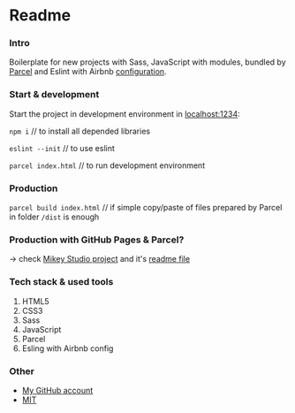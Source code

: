 
# Readme

### Intro

Boilerplate for new projects with Sass, JavaScript with modules, bundled by [Parcel](https://parceljs.org/) and Eslint with Airbnb [configuration](https://www.npmjs.com/package/eslint-config-airbnb).

### Start & development

Start the project in development environment in [localhost:1234](http://localhost:1234):

  ```npm i``` // to install all depended libraries

  ```eslint --init``` // to use eslint

  ```parcel index.html``` // to run development environment

### Production

```parcel build index.html``` // if simple copy/paste of files prepared by Parcel in folder `/dist` is enough

### Production with GitHub Pages & Parcel?

-> check [Mikey Studio project](https://github.com/daxtersky/mikey-studio) and it's [readme file](https://github.com/daxtersky/mikey-studio/blob/master/README-GITHUB-PARCEL.md)

### Tech stack & used tools

1. HTML5
1. CSS3
1. Sass
1. JavaScript
1. Parcel
1. Esling with Airbnb config

### Other

* [My GitHub account](https://github.com/daxtersky)
* [MIT](https://choosealicense.com/licenses/mit/)
